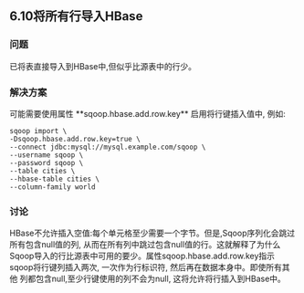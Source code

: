 <h2>6.10将所有行导入HBase</h2>

<h3>问题</h3>
已将表直接导入到HBase中,但似乎比源表中的行少。

<h3>解决方案</h3>
可能需要使用属性 **sqoop.hbase.add.row.key** 启用将行键插入值中, 例如:

```
sqoop import \
-Dsqoop.hbase.add.row.key=true \
--connect jdbc:mysql://mysql.example.com/sqoop \
--username sqoop \
--password sqoop \
--table cities \
--hbase-table cities \
--column-family world
```

<h3>讨论</h3>
HBase不允许插入空值:每个单元格至少需要一个字节。但是,Sqoop序列化会跳过所有包含null值的列, 从而在所有列中跳过包含null值的行。这就解释了为什么 
Sqoop导入的行比源表中可用的要少。属性sqoop.hbase.add.row.key指示sqoop将行键列插入两次, 一次作为行标识符, 然后再在数据本身中。即使所有其他
列都包含null,至少行键使用的列不会为null, 这将允许将行插入到HBase中。